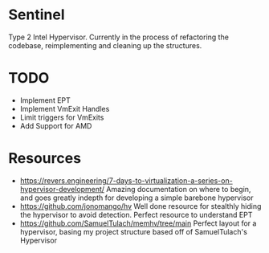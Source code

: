 # Sentinel
Type 2 Intel Hypervisor.
Currently in the process of refactoring the codebase, reimplementing and cleaning up the structures.

# TODO
* Implement EPT
* Implement VmExit Handles
* Limit triggers for VmExits
* Add Support for AMD

# Resources
* https://revers.engineering/7-days-to-virtualization-a-series-on-hypervisor-development/
Amazing documentation on where to begin, and goes greatly indepth for developing a simple barebone hypervisor
* https://github.com/jonomango/hv
Well done resource for stealthly hiding the hypervisor to avoid detection. Perfect resource to understand EPT
* https://github.com/SamuelTulach/memhv/tree/main
Perfect layout for a hypervisor, basing my project structure based off of SamuelTulach's Hypervisor